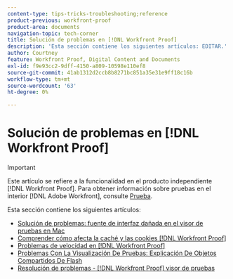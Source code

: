 ```yaml
---
content-type: tips-tricks-troubleshooting;reference
product-previous: workfront-proof
product-area: documents
navigation-topic: tech-corner
title: Solución de problemas en [!DNL Workfront Proof]
description: 'Esta sección contiene los siguientes artículos: EDITAR.'
author: Courtney
feature: Workfront Proof, Digital Content and Documents
exl-id: f9e93cc2-9dff-4150-a809-10598e110ef8
source-git-commit: 41ab1312d2ccb8b8271bc851a35e31e9ff18c16b
workflow-type: tm+mt
source-wordcount: '63'
ht-degree: 0%

---
```


# Solución de problemas en [!DNL Workfront Proof]

>[!IMPORTANT]
>
>Este artículo se refiere a la funcionalidad en el producto independiente [!DNL Workfront Proof]. Para obtener información sobre pruebas en el interior [!DNL Adobe Workfront], consulte [Prueba](../../../review-and-approve-work/proofing/proofing.md).

Esta sección contiene los siguientes artículos:

* [Solución de problemas: fuente de interfaz dañada en el visor de pruebas en Mac](../../../workfront-proof/wp-tech-corner/troubleshooting/corrupted-interface-font-pv-mac.md)
* [Comprender cómo afecta la caché y las cookies [!DNL Workfront Proof]](../../../workfront-proof/wp-tech-corner/troubleshooting/how-cache-cookies-affect-pv.md)
* [Problemas de velocidad en [!DNL Workfront Proof]](../../../workfront-proof/wp-tech-corner/troubleshooting/speed-issue.md)
* [Problemas Con La Visualización De Pruebas: Explicación De Objetos Compartidos De Flash](../../../workfront-proof/wp-tech-corner/troubleshooting/view-proof-flash-shared-object.md)
* [Resolución de problemas - [!DNL Workfront Proof] visor de pruebas](../../../workfront-proof/wp-tech-corner/troubleshooting/proofing-viewer.md)
